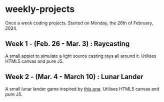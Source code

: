 # weekly-projects
Once a week coding projects. Started on Monday, the 26th of February, 2024.

## Week 1 - (Feb. 26 - Mar. 3) : Raycasting
A small applet to simulate a light source casting rays all around it. Utilises HTML5 canvas and pure JS. 

## Week 2 - (Mar. 4 - March 10) : Lunar Lander
A small lunar lander game inspired by [this one](http://moonlander.seb.ly/). Utilises HTML5 canvas and pure JS. 
